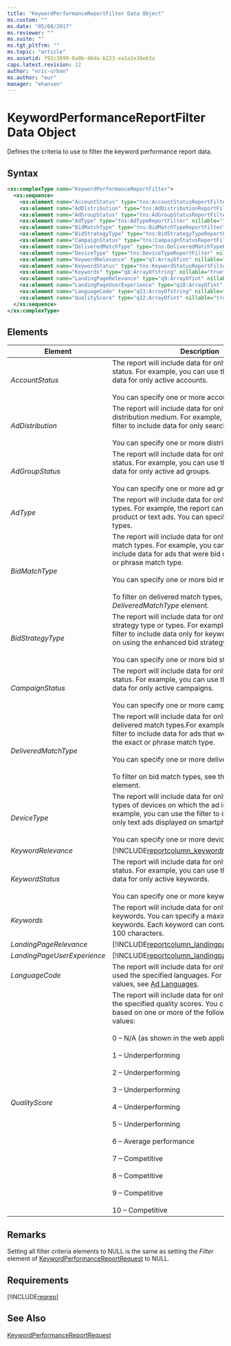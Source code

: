 ```yaml
---
title: "KeywordPerformanceReportFilter Data Object"
ms.custom: ""
ms.date: "05/08/2017"
ms.reviewer: ""
ms.suite: ""
ms.tgt_pltfrm: ""
ms.topic: "article"
ms.assetid: f92c3899-0a0b-46da-b223-ea1a2e38eb3a
caps.latest.revision: 12
author: "eric-urban"
ms.author: "eur"
manager: "ehansen"
---
```

# KeywordPerformanceReportFilter Data Object
Defines the criteria to use to filter the keyword performance report data.

## Syntax

```xml
<xs:complexType name="KeywordPerformanceReportFilter">
  <xs:sequence>
    <xs:element name="AccountStatus" type="tns:AccountStatusReportFilter" nillable="true" minOccurs="0"/>
    <xs:element name="AdDistribution" type="tns:AdDistributionReportFilter" nillable="true" minOccurs="0"/>
    <xs:element name="AdGroupStatus" type="tns:AdGroupStatusReportFilter" nillable="true" minOccurs="0"/>
    <xs:element name="AdType" type="tns:AdTypeReportFilter" nillable="true" minOccurs="0"/>
    <xs:element name="BidMatchType" type="tns:BidMatchTypeReportFilter" nillable="true" minOccurs="0"/>
    <xs:element name="BidStrategyType" type="tns:BidStrategyTypeReportFilter" nillable="true" minOccurs="0"/>
    <xs:element name="CampaignStatus" type="tns:CampaignStatusReportFilter" nillable="true" minOccurs="0"/>
    <xs:element name="DeliveredMatchType" type="tns:DeliveredMatchTypeReportFilter" nillable="true" minOccurs="0"/>
    <xs:element name="DeviceType" type="tns:DeviceTypeReportFilter" nillable="true" minOccurs="0"/>
    <xs:element name="KeywordRelevance" type="q7:ArrayOfint" nillable="true" minOccurs="0" xmlns:q7="http://schemas.microsoft.com/2003/10/Serialization/Arrays"/>
    <xs:element name="KeywordStatus" type="tns:KeywordStatusReportFilter" nillable="true" minOccurs="0"/>
    <xs:element name="Keywords" type="q8:ArrayOfstring" nillable="true" minOccurs="0" xmlns:q8="http://schemas.microsoft.com/2003/10/Serialization/Arrays"/>
    <xs:element name="LandingPageRelevance" type="q9:ArrayOfint" nillable="true" minOccurs="0" xmlns:q9="http://schemas.microsoft.com/2003/10/Serialization/Arrays"/>
    <xs:element name="LandingPageUserExperience" type="q10:ArrayOfint" nillable="true" minOccurs="0" xmlns:q10="http://schemas.microsoft.com/2003/10/Serialization/Arrays"/>
    <xs:element name="LanguageCode" type="q11:ArrayOfstring" nillable="true" minOccurs="0" xmlns:q11="http://schemas.microsoft.com/2003/10/Serialization/Arrays"/>
    <xs:element name="QualityScore" type="q12:ArrayOfint" nillable="true" minOccurs="0" xmlns:q12="http://schemas.microsoft.com/2003/10/Serialization/Arrays"/>
  </xs:sequence>
</xs:complexType>
```

## <a name="Elements"></a>Elements

|Element|Description|Data Type|Required/Optional|
|-----------|---------------|-------------|---------------------|
|*AccountStatus*|The report will include data for only the account status. For example, you can use the filter to include data for only active accounts.<br /><br />You can specify one or more account statuses.|[AccountStatusReportFilter](../reporting-api/accountstatusreportfilter-value-set.md)|Optional|
|*AdDistribution*|The report will include data for only the specified distribution medium. For example, you can use the filter to include data for only search ads.<br /><br />You can specify one or more distribution mediums.|[AdDistributionReportFilter](../reporting-api/addistributionreportfilter-value-set.md)|Optional|
|*AdGroupStatus*|The report will include data for only the ad group status. For example, you can use the filter to include data for only active ad groups.<br /><br />You can specify one or more ad group statuses.|[AdGroupStatusReportFilter](../reporting-api/adgroupstatusreportfilter-value-set.md)|Optional|
|*AdType*|The report will include data for only the specified ad types. For example, the report can include data for product or text ads. You can specify one or more ad types.|[AdTypeReportFilter](../reporting-api/adtypereportfilter-value-set.md)|Optional|
|*BidMatchType*|The report will include data for only the specified bid match types. For example, you can use the filter to include data for ads that were bid on using the exact or phrase match type.<br /><br />You can specify one or more bid match types.<br /><br />To filter on delivered match types, see the *DeliveredMatchType* element.|[BidMatchTypeReportFilter](../reporting-api/bidmatchtypereportfilter-value-set.md)|Optional|
|*BidStrategyType*|The report will include data for only the specified bid strategy type or types. For example, you can use the filter to include data only for keywords that were bid on using the enhanced bid strategy type.<br /><br />You can specify one or more bid strategy types.|[BidStrategyTypeReportFilter](../reporting-api/bidstrategytypereportfilter-value-set.md)|Optional|
|*CampaignStatus*|The report will include data for only the campaign status. For example, you can use the filter to include data for only active campaigns.<br /><br />You can specify one or more campaign statuses.|[CampaignStatusReportFilter](../reporting-api/campaignstatusreportfilter-value-set.md)|Optional|
|*DeliveredMatchType*|The report will include data for only the specified delivered match types.For example, you can use the filter to include data for ads that were delivered using the exact or phrase match type.<br /><br />You can specify one or more delivered match types.<br /><br />To filter on bid match types, see the *BidMatchType* element.|[DeliveredMatchTypeReportFilter](../reporting-api/deliveredmatchtypereportfilter-value-set.md)|Optional|
|*DeviceType*|The report will include data for only the specified types of devices on which the ad is displayed. For example, you can use the filter to include data for only text ads displayed on smartphones.<br /><br />You can specify one or more device types.|[DeviceTypeReportFilter](../reporting-api/devicetypereportfilter-value-set.md)|Optional|
|*KeywordRelevance*|[!INCLUDE[reportcolumn_keywordrelevance](../reporting-api/includes/reportcolumn-keywordrelevance.md)]|*int* array||
|*KeywordStatus*|The report will include data for only the keyword status. For example, you can use the filter to include data for only active keywords.<br /><br />You can specify one or more keyword statuses.|[KeywordStatusReportFilter](../reporting-api/keywordstatusreportfilter-value-set.md)|Optional|
|*Keywords*|The report will include data for only the specified keywords. You can specify a maximum of 75 keywords. Each keyword can contain a maximum of 100 characters.|*string* array|Optional|
|*LandingPageRelevance*|[!INCLUDE[reportcolumn_landingpageuserexperience](../reporting-api/includes/reportcolumn-landingpageuserexperience.md)]|*int* array||
|*LandingPageUserExperience*|[!INCLUDE[reportcolumn_landingpageuserexperience](../reporting-api/includes/reportcolumn-landingpageuserexperience.md)]|*int* array||
|*LanguageCode*|The report will include data for only websites that used the specified languages. For a list of possible values, see [Ad Languages](~/concepts/ad-languages.md).|*string* array|Optional|
|*QualityScore*|The report will include data for only keywords with the specified quality scores. You can filter the report based on one or more of the following relevance values:<br /><br />0 – N/A (as shown in the web application)<br /><br />1 – Underperforming<br /><br />2 – Underperforming<br /><br />3 – Underperforming<br /><br />4 – Underperforming<br /><br />5 – Underperforming<br /><br />6 – Average performance<br /><br />7 – Competitive<br /><br />8 – Competitive<br /><br />9 – Competitive<br /><br />10 – Competitive|*int* array|Optional|

## Remarks
Setting all filter criteria elements to NULL is the same as setting the *Filter* element of [KeywordPerformanceReportRequest](../reporting-api/keywordperformancereportrequest-data-object.md) to NULL.

## Requirements
[!INCLUDE[reqrep](../reporting-api/includes/reqrep.md)]
## See Also
[KeywordPerformanceReportRequest](../reporting-api/keywordperformancereportrequest-data-object.md)

